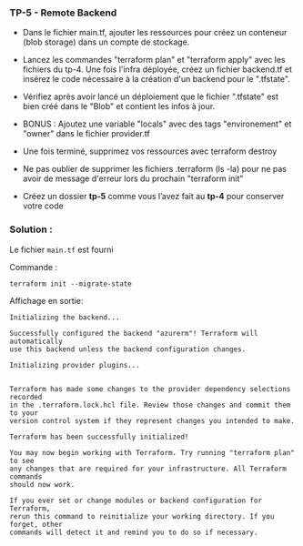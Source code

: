 


###  TP-5  - Remote Backend

- Dans le fichier main.tf, ajouter les ressources pour créez un conteneur (blob storage) dans un compte de stockage.
  
- Lancez les commandes "terraform plan" et "terraform apply" avec les fichiers du tp-4. Une fois l'infra déployée, créez un fichier backend.tf et insérez le code nécessaire à la création d'un backend pour le ".tfstate".

- Vérifiez après avoir lancé un déploiement que le fichier ".tfstate" est bien créé dans le "Blob" et contient les infos à jour.

- BONUS : Ajoutez une variable "locals" avec des tags "environement" et "owner" dans le fichier provider.tf

- Une fois terminé, supprimez vos ressources avec terraform destroy
  
- Ne pas oublier de supprimer les fichiers .terraform (ls -la) pour ne pas avoir de message d'erreur lors du prochain "terraform init"

- Créez un dossier **tp-5** comme vous l’avez fait au **tp-4** pour conserver votre code


### Solution :

Le fichier `main.tf` est fourni

Commande :

```shell
terraform init --migrate-state
```

Affichage en sortie:

```shell
Initializing the backend...

Successfully configured the backend "azurerm"! Terraform will automatically
use this backend unless the backend configuration changes.

Initializing provider plugins...


Terraform has made some changes to the provider dependency selections recorded
in the .terraform.lock.hcl file. Review those changes and commit them to your
version control system if they represent changes you intended to make.

Terraform has been successfully initialized!

You may now begin working with Terraform. Try running "terraform plan" to see
any changes that are required for your infrastructure. All Terraform commands
should now work.

If you ever set or change modules or backend configuration for Terraform,
rerun this command to reinitialize your working directory. If you forget, other
commands will detect it and remind you to do so if necessary.

```
